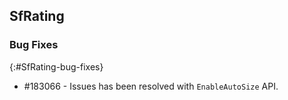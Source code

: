 ## SfRating

### Bug Fixes
{:#SfRating-bug-fixes} 

* \#183066 - Issues has been resolved with `EnableAutoSize` API.

